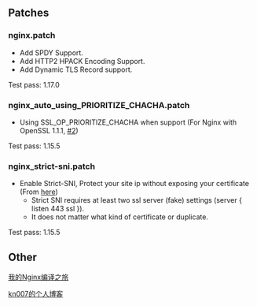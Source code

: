 ## Patches

### nginx.patch
* Add SPDY Support.
* Add HTTP2 HPACK Encoding Support.
* Add Dynamic TLS Record support.

Test pass: 1.17.0


### nginx_auto_using_PRIORITIZE_CHACHA.patch
* Using SSL_OP_PRIORITIZE_CHACHA when support (For Nginx with OpenSSL 1.1.1, [#2](https://github.com/kn007/patch/issues/2))

Test pass: 1.15.5

### nginx_strict-sni.patch
* Enable Strict-SNI, Protect your site ip without exposing your certificate (From [here](https://github.com/hakasenyang/openssl-patch/issues/1#issuecomment-421551872))
    - Strict SNI requires at least two ssl server (fake) settings (server { listen 443 ssl }).
    - It does not matter what kind of certificate or duplicate.

Test pass: 1.15.5


## Other
[我的Nginx编译之旅](https://kn007.net/topics/my-nginx-compilation-tour/) 

[kn007的个人博客](https://kn007.net) 
